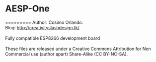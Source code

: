 # AESP-One
=========
Author: Cosimo Orlando.<br>
Blog: http://creativityslashdesign.tk/<br>
<br>
Fully compatible ESP8266 development board</br>
</br>
These files are released under a Creative Commons Attribution for Non Commercial use (author apart) Share-Alike (CC BY-NC-SA). 
